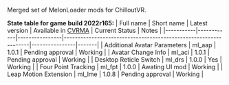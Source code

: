 Merged set of MelonLoader mods for ChilloutVR.

**State table for game build 2022r165:**
| Full name | Short name | Latest version | Available in [CVRMA](https://github.com/knah/CVRMelonAssistant) | Current Status | Notes |
|-----------|------------|----------------|-----------------------------------------------------------------|----------------|-------|
| Additional Avatar Parameters | ml_aap | 1.0.1 | Pending approval | Working |
| Avatar Change Info | ml_aci | 1.0.1 | Pending approval | Working |
| Desktop Reticle Switch | ml_drs | 1.0.0 | Yes | Working |
| Four Point Tracking | ml_fpt | 1.0.0 | Awating UI mod | Working |
| Leap Motion Extension | ml_lme | 1.0.8 | Pending approval | Working |

